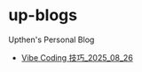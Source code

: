 # up-blogs

Upthen's Personal Blog

- [Vibe Coding 技巧\_2025_08_26](./VibeCoding技巧_2025_08_26/index.md)
